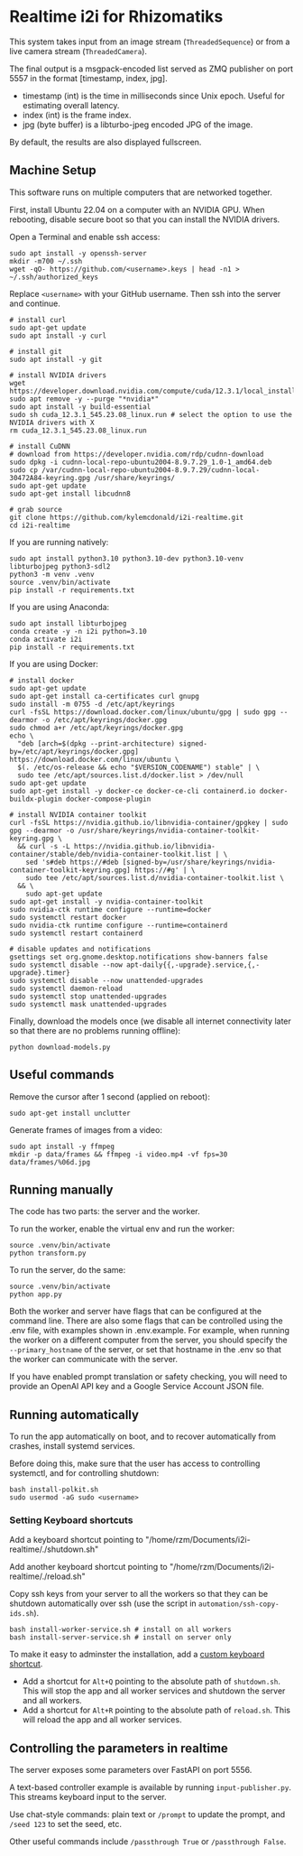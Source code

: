 # Realtime i2i for Rhizomatiks

This system takes input from an image stream (`ThreadedSequence`) or from a live camera stream (`ThreadedCamera`).

The final output is a msgpack-encoded list served as ZMQ publisher on port 5557 in the format [timestamp, index, jpg].

* timestamp (int) is the time in milliseconds since Unix epoch. Useful for estimating overall latency.
* index (int) is the frame index.
* jpg (byte buffer) is a libturbo-jpeg encoded JPG of the image.

By default, the results are also displayed fullscreen.

## Machine Setup

This software runs on multiple computers that are networked together.

First, install Ubuntu 22.04 on a computer with an NVIDIA GPU. When rebooting, disable secure boot so that you can install the NVIDIA drivers.

Open a Terminal and enable ssh access:

```
sudo apt install -y openssh-server
mkdir -m700 ~/.ssh
wget -qO- https://github.com/<username>.keys | head -n1 > ~/.ssh/authorized_keys
```

Replace `<username>` with your GitHub username. Then ssh into the server and continue.

```
# install curl
sudo apt-get update
sudo apt install -y curl

# install git
sudo apt install -y git

# install NVIDIA drivers
wget https://developer.download.nvidia.com/compute/cuda/12.3.1/local_installers/cuda_12.3.1_545.23.08_linux.run
sudo apt remove -y --purge "*nvidia*"
sudo apt install -y build-essential
sudo sh cuda_12.3.1_545.23.08_linux.run # select the option to use the NVIDIA drivers with X
rm cuda_12.3.1_545.23.08_linux.run

# install CuDNN
# download from https://developer.nvidia.com/rdp/cudnn-download
sudo dpkg -i cudnn-local-repo-ubuntu2004-8.9.7.29_1.0-1_amd64.deb
sudo cp /var/cudnn-local-repo-ubuntu2004-8.9.7.29/cudnn-local-30472A84-keyring.gpg /usr/share/keyrings/
sudo apt-get update
sudo apt-get install libcudnn8

# grab source
git clone https://github.com/kylemcdonald/i2i-realtime.git
cd i2i-realtime
```

If you are running natively:

```
sudo apt install python3.10 python3.10-dev python3.10-venv libturbojpeg python3-sdl2
python3 -m venv .venv
source .venv/bin/activate
pip install -r requirements.txt
```

If you are using Anaconda:

```
sudo apt install libturbojpeg
conda create -y -n i2i python=3.10
conda activate i2i
pip install -r requirements.txt
```

If you are using Docker:

```
# install docker
sudo apt-get update
sudo apt-get install ca-certificates curl gnupg
sudo install -m 0755 -d /etc/apt/keyrings
curl -fsSL https://download.docker.com/linux/ubuntu/gpg | sudo gpg --dearmor -o /etc/apt/keyrings/docker.gpg
sudo chmod a+r /etc/apt/keyrings/docker.gpg
echo \
  "deb [arch=$(dpkg --print-architecture) signed-by=/etc/apt/keyrings/docker.gpg] https://download.docker.com/linux/ubuntu \
  $(. /etc/os-release && echo "$VERSION_CODENAME") stable" | \
  sudo tee /etc/apt/sources.list.d/docker.list > /dev/null
sudo apt-get update
sudo apt-get install -y docker-ce docker-ce-cli containerd.io docker-buildx-plugin docker-compose-plugin

# install NVIDIA container toolkit
curl -fsSL https://nvidia.github.io/libnvidia-container/gpgkey | sudo gpg --dearmor -o /usr/share/keyrings/nvidia-container-toolkit-keyring.gpg \
  && curl -s -L https://nvidia.github.io/libnvidia-container/stable/deb/nvidia-container-toolkit.list | \
    sed 's#deb https://#deb [signed-by=/usr/share/keyrings/nvidia-container-toolkit-keyring.gpg] https://#g' | \
    sudo tee /etc/apt/sources.list.d/nvidia-container-toolkit.list \
  && \
    sudo apt-get update
sudo apt-get install -y nvidia-container-toolkit
sudo nvidia-ctk runtime configure --runtime=docker
sudo systemctl restart docker
sudo nvidia-ctk runtime configure --runtime=containerd
sudo systemctl restart containerd

# disable updates and notifications
gsettings set org.gnome.desktop.notifications show-banners false
sudo systemctl disable --now apt-daily{{,-upgrade}.service,{,-upgrade}.timer}
sudo systemctl disable --now unattended-upgrades
sudo systemctl daemon-reload
sudo systemctl stop unattended-upgrades
sudo systemctl mask unattended-upgrades
```

Finally, download the models once (we disable all internet connectivity later so that there are no problems running offline):

```
python download-models.py
```

## Useful commands

Remove the cursor after 1 second (applied on reboot):

```
sudo apt-get install unclutter
```

Generate frames of images from a video:

```
sudo apt install -y ffmpeg
mkdir -p data/frames && ffmpeg -i video.mp4 -vf fps=30 data/frames/%06d.jpg
```

## Running manually

The code has two parts: the server and the worker.

To run the worker, enable the virtual env and run the worker:

```
source .venv/bin/activate
python transform.py
```

To run the server, do the same:

```
source .venv/bin/activate
python app.py
```

Both the worker and server have flags that can be configured at the command line. There are also some flags that can be controlled using the .env file, with examples shown in .env.example. For example, when running the worker on a different computer from the server, you should specify the `--primary_hostname` of the server, or set that hostname in the .env so that the worker can communicate with the server.

If you have enabled prompt translation or safety checking, you will need to provide an OpenAI API key and a Google Service Account JSON file.

## Running automatically

To run the app automatically on boot, and to recover automatically from crashes, install systemd services.

Before doing this, make sure that the user has access to controlling systemctl, and for controlling shutdown:

```
bash install-polkit.sh
sudo usermod -aG sudo <username>
```

### Setting Keyboard shortcuts

Add a keyboard shortcut pointing to "/home/rzm/Documents/i2i-realtime/./shutdown.sh"

Add another keyboard shortcut pointing to "/home/rzm/Documents/i2i-realtime/./reload.sh"

Copy ssh keys from your server to all the workers so that they can be shutdown automatically over ssh (use the script in `automation/ssh-copy-ids.sh`).

```
bash install-worker-service.sh # install on all workers
bash install-server-service.sh # install on server only
```

To make it easy to adminster the installation, add a [custom keyboard shortcut](https://help.ubuntu.com/stable/ubuntu-help/keyboard-shortcuts-set.html.en).

* Add a shortcut for `Alt+Q` pointing to the absolute path of `shutdown.sh`. This will stop the app and all worker services and shutdown the server and all workers.
* Add a shortcut for `Alt+R` pointing to the absolute path of `reload.sh`. This will reload the app and all worker services.

## Controlling the parameters in realtime

The server exposes some parameters over FastAPI on port 5556.

A text-based controller example is available by running `input-publisher.py`. This streams keyboard input to the server.

Use chat-style commands: plain text or `/prompt` to update the prompt, and `/seed 123` to set the seed, etc.

Other useful commands include `/passthrough True` or `/passthrough False`.
